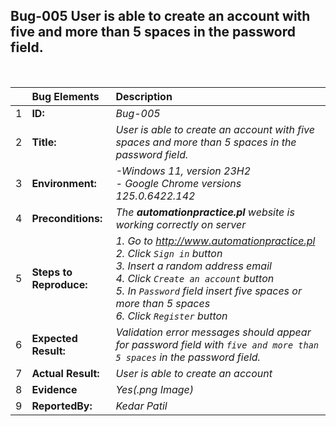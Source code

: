## Bug-005 User is able to create an account with five and more than 5 spaces in the password field. 

<br>

|     | Bug Elements         | Description                                                                                                                           |
| :-- | :------------------- | :------------------------------------------------------------------------------------------------------------------------------------ |
| 1   | **ID:**              | _Bug-005_                                                                                                                              |
| 2   | **Title:**           | _User is able to create an account with five spaces and more than 5 spaces in the password field._                                                                                            |
| 3   | **Environment:**           | _-Windows 11, version 23H2 <br> - Google Chrome versions 125.0.6422.142_ |
| 4   | **Preconditions:**   | _The **automationpractice.pl** website is working correctly on server_                                                         |
| 5   | **Steps to Reproduce:**           | _1. Go to http://www.automationpractice.pl <br>2. Click `Sign in` button <br> 3. Insert a random address email <br> 4. Click `Create an account` button <br> 5. In `Password` field insert five spaces or more than 5 spaces <br>  6. Click `Register` button_                   |
| 6   | **Expected Result:** |  _Validation error messages should appear for password field with `five and more than 5 spaces` in the password field._  |
| 7   | **Actual Result:** | _User is able to  create an account_                                                                  |
| 8   | **Evidence**       |_Yes(.png Image)_                                                                                                                   | 
| 9   | **ReportedBy:**       |_Kedar Patil_             |                                                                                                                                                                                                                                                                                                                                                      |